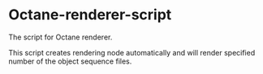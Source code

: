 # Octane-renderer-script
The script for Octane renderer.


This script creates rendering node automatically and will render specified number of the object sequence files.
